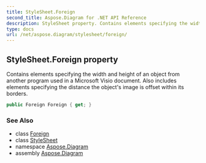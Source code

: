 ```yaml
---
title: StyleSheet.Foreign
second_title: Aspose.Diagram for .NET API Reference
description: StyleSheet property. Contains elements specifying the width and height of an object from another program used in a Microsoft Visio document. Also includes elements specifying the distance the objects image is offset within its borders
type: docs
url: /net/aspose.diagram/stylesheet/foreign/
---
```

## StyleSheet.Foreign property

Contains elements specifying the width and height of an object from another program used in a Microsoft Visio document. Also includes elements specifying the distance the object's image is offset within its borders.

```csharp
public Foreign Foreign { get; }
```

### See Also

* class [Foreign](../../foreign/)
* class [StyleSheet](../)
* namespace [Aspose.Diagram](../../stylesheet/)
* assembly [Aspose.Diagram](../../../)


